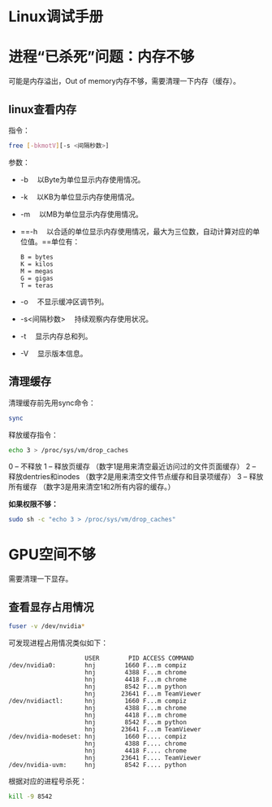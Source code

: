 # Linux调试手册

# 进程“已杀死”问题：内存不够

可能是内存溢出，Out of memory内存不够，需要清理一下内存（缓存）。

## linux查看内存

指令：

```bash
free [-bkmotV][-s <间隔秒数>]
```

参数：

- -b 　以Byte为单位显示内存使用情况。

- -k 　以KB为单位显示内存使用情况。

- -m 　以MB为单位显示内存使用情况。

- ==-h 　以合适的单位显示内存使用情况，最大为三位数，自动计算对应的单位值。==单位有：

  ```
  B = bytes
  K = kilos
  M = megas
  G = gigas
  T = teras
  ```

- -o 　不显示缓冲区调节列。

- -s<间隔秒数> 　持续观察内存使用状况。

- -t 　显示内存总和列。

- -V 　显示版本信息。

## 清理缓存

清理缓存前先用sync命令：

```bash
sync
```

释放缓存指令：

```bash
echo 3 > /proc/sys/vm/drop_caches
```

0 – 不释放
1 – 释放页缓存 （数字1是用来清空最近访问过的文件页面缓存）
2 – 释放dentries和inodes （数字2是用来清空文件节点缓存和目录项缓存）
3 – 释放所有缓存 （数字3是用来清空1和2所有内容的缓存。）

**如果权限不够：**

```bash
sudo sh -c "echo 3 > /proc/sys/vm/drop_caches"
```





# GPU空间不够

需要清理一下显存。

## 查看显存占用情况

```bash
fuser -v /dev/nvidia* 
```

可发现进程占用情况类似如下：

```
                     USER        PID ACCESS COMMAND
/dev/nvidia0:        hnj        1660 F...m compiz
                     hnj        4388 F...m chrome
                     hnj        4418 F...m chrome
                     hnj        8542 F...m python
                     hnj       23641 F...m TeamViewer
/dev/nvidiactl:      hnj        1660 F...m compiz
                     hnj        4388 F...m chrome
                     hnj        4418 F...m chrome
                     hnj        8542 F...m python
                     hnj       23641 F...m TeamViewer
/dev/nvidia-modeset: hnj        1660 F.... compiz
                     hnj        4388 F.... chrome
                     hnj        4418 F.... chrome
                     hnj       23641 F.... TeamViewer
/dev/nvidia-uvm:     hnj        8542 F.... python
```

根据对应的进程号杀死：

```bash
kill -9 8542
```

